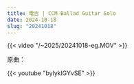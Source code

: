 ```yaml
---
title: 電吉 | CCM Ballad Guitar Solo
date: 2024-10-18
slug: "20241018"
---
```


{{< video "/~2025/20241018-eg.MOV" >}}

原曲：

{{< youtube "bylyklGYvSE" >}}
